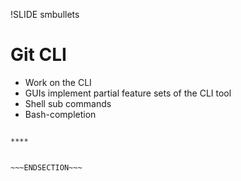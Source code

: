 !SLIDE smbullets
# Git CLI

* Work on the CLI
* GUIs implement partial feature sets of the CLI tool
* Shell sub commands
* Bash-completion


~~~SECTION:handouts~~~

****


~~~ENDSECTION~~~
